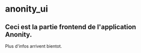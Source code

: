 # anonity_ui

## Ceci est la partie frontend de l'application Anonity. 

Plus d'infos arrivent bientot. 